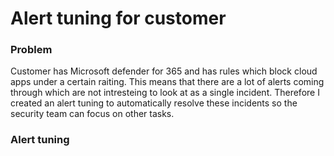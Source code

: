 # Alert tuning for customer 

### Problem 
Customer has Microsoft defender for 365 and has rules which block cloud apps under a certain raiting. 
This means that there are a lot of alerts coming through which are not intresteing to look at as a single incident. 
Therefore I created an alert tuning to automatically resolve these incidents so the security team can focus on other tasks. 

### Alert tuning
